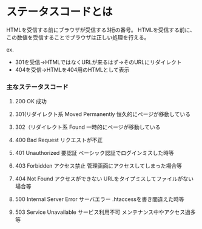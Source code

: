 # ステータスコードとは
 
HTMLを受信する前にブラウザが受信する3桁の番号。
HTMLを受信する前に、この数値を受信することでブラウザは正しい処理を行える。

ex.
* 301を受信→HTMLではなくURLが来るはず→そのURLにリダイレクト
* 404を受信→HTMLを404用のHTMLとして表示

### 主なステータスコード

1. 200
OK
成功

2. 301(リダイレクト系
Moved Permanently
恒久的にページが移動している

3. 302（リダイレクト系
Found
一時的にページが移動している

4. 400
Bad Request
リクエストが不正

5. 401
Unauthorized
要認証
ベーシック認証でログインミスした時等

6. 403
Forbidden
アクセス禁止
管理画面にアクセスしてしまった場合等

7. 404
Not Found
アクセスができない
URLをタイプミスしてファイルがない場合等

8. 500
Internal Server Error
サーバエラー
.htaccessを書き間違えた時等

9. 503
Service Unavailable
サービス利用不可
メンテナンス中やアクセス過多等

